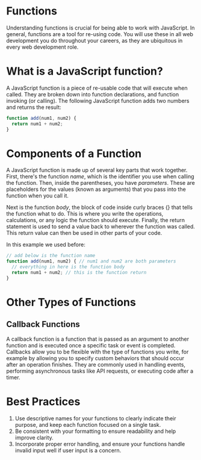 # Functions
Understanding functions is crucial for being able to work with JavaScript. In general, functions are a tool for re-using code. You will use these in all web development you do throughout your careers, as they are ubiquitous in every web development role.

# What is a JavaScript function?
A JavaScript function is a piece of re-usable code that will execute when called. They are broken down into function declarations, and function invoking (or calling). The following JavaScript function adds two numbers and returns the result:

```js
function add(num1, num2) {
  return num1 + num2;
}
```

# Components of a Function
A JavaScript function is made up of several key parts that work together. First, there's the function *name*, which is the identifier you use when calling the function. Then, inside the parentheses, you have *parameters*. These are placeholders for the values (known as arguments) that you pass into the function when you call it.

Next is the function *body*, the block of code inside curly braces {} that tells the function what to do. This is where you write the operations, calculations, or any logic the function should execute. Finally, the return statement is used to send a value back to wherever the function was called. This return value can then be used in other parts of your code.

In this example we used before:
```js
// add below is the function name
function add(num1, num2) { // num1 and num2 are both parameters
  // everything in here is the function body
  return num1 + num2; // this is the function return
}
```

# Other Types of Functions
## Callback Functions
A callback function is a function that is passed as an argument to another function and is executed once a specific task or event is completed. Callbacks allow you to be flexible with the type of functions you write, for example by allowing you to specify custom behaviors that should occur after an operation finishes. They are commonly used in handling events, performing asynchronous tasks like API requests, or executing code after a timer.

# Best Practices
1. Use descriptive names for your functions to clearly indicate their purpose, and keep each function focused on a single task.
2. Be consistent with your formatting to ensure readability and help improve clarity.
3. Incorporate proper error handling, and ensure your functions handle invalid input well if user input is a concern.